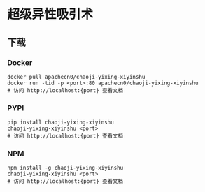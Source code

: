 # 超级异性吸引术

## 下载

### Docker

```
docker pull apachecn0/chaoji-yixing-xiyinshu
docker run -tid -p <port>:80 apachecn0/chaoji-yixing-xiyinshu
# 访问 http://localhost:{port} 查看文档
```

### PYPI

```
pip install chaoji-yixing-xiyinshu
chaoji-yixing-xiyinshu <port>
# 访问 http://localhost:{port} 查看文档
```

### NPM

```
npm install -g chaoji-yixing-xiyinshu
chaoji-yixing-xiyinshu <port>
# 访问 http://localhost:{port} 查看文档
```